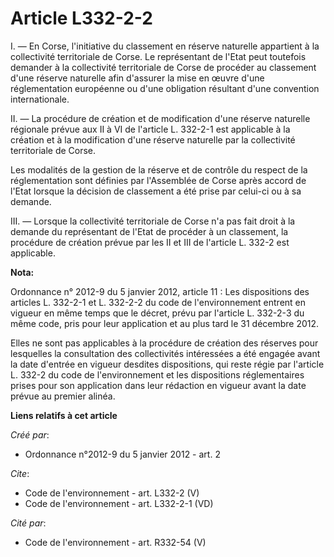 # Article L332-2-2

I. ― En Corse, l'initiative du classement en réserve naturelle appartient à la collectivité territoriale de Corse. Le
représentant de l'Etat peut toutefois demander à la collectivité territoriale de Corse de procéder au classement d'une
réserve naturelle afin d'assurer la mise en œuvre d'une réglementation européenne ou d'une obligation résultant d'une
convention internationale. 

II. ― La procédure de création et de modification d'une réserve naturelle régionale prévue aux II à VI de l'article L.
332-2-1 est applicable à la création et à la modification d'une réserve naturelle par la collectivité territoriale de Corse. 

Les modalités de la gestion de la réserve et de contrôle du respect de la réglementation sont définies par l'Assemblée de
Corse après accord de l'Etat lorsque la décision de classement a été prise par celui-ci ou à sa demande. 

III. ― Lorsque la collectivité territoriale de Corse n'a pas fait droit à la demande du représentant de l'Etat de procéder à
un classement, la procédure de création prévue par les II et III de l'article L. 332-2 est applicable.

**Nota:**

Ordonnance n° 2012-9 du 5 janvier 2012, article 11 : Les dispositions   des articles L. 332-2-1 et L. 332-2-2 du code de
l'environnement   entrent en vigueur en même temps que le décret, prévu par l'article L.   332-2-3 du même code, pris pour
leur application et au plus tard le 31 décembre 2012.

Elles ne sont pas applicables à la procédure de  création des réserves  pour lesquelles la consultation des collectivités
intéressées a été  engagée avant la date d'entrée en vigueur desdites  dispositions, qui  reste régie par l'article L. 332-2
du code de l'environnement   et les dispositions réglementaires prises pour son application dans   leur rédaction en vigueur
avant la date prévue au premier alinéa.

**Liens relatifs à cet article**

_Créé par_:

  - Ordonnance n°2012-9 du 5 janvier 2012 - art. 2

_Cite_:

  - Code de l'environnement - art. L332-2 (V)
  - Code de l'environnement - art. L332-2-1 (VD)

_Cité par_:

  - Code de l'environnement - art. R332-54 (V)
